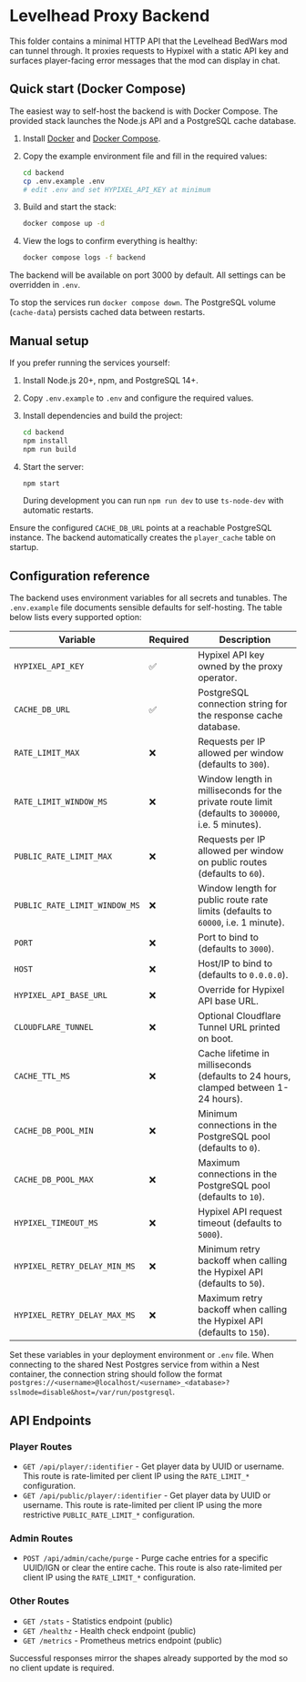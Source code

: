 # Levelhead Proxy Backend

This folder contains a minimal HTTP API that the Levelhead BedWars mod can tunnel through. It proxies requests to Hypixel with a static API key and surfaces player-facing error messages that the mod can display in chat.

## Quick start (Docker Compose)

The easiest way to self-host the backend is with Docker Compose. The provided stack launches the Node.js API and a PostgreSQL cache database.

1. Install [Docker](https://docs.docker.com/get-docker/) and [Docker Compose](https://docs.docker.com/compose/).
2. Copy the example environment file and fill in the required values:

   ```bash
   cd backend
   cp .env.example .env
   # edit .env and set HYPIXEL_API_KEY at minimum
   ```
3. Build and start the stack:

   ```bash
   docker compose up -d
   ```

4. View the logs to confirm everything is healthy:

   ```bash
   docker compose logs -f backend
   ```

The backend will be available on port 3000 by default. All settings can be overridden in `.env`.

To stop the services run `docker compose down`. The PostgreSQL volume (`cache-data`) persists cached data between restarts.

## Manual setup

If you prefer running the services yourself:

1. Install Node.js 20+, npm, and PostgreSQL 14+.
2. Copy `.env.example` to `.env` and configure the required values.
3. Install dependencies and build the project:

   ```bash
   cd backend
   npm install
   npm run build
   ```

4. Start the server:

   ```bash
   npm start
   ```

   During development you can run `npm run dev` to use `ts-node-dev` with automatic restarts.

Ensure the configured `CACHE_DB_URL` points at a reachable PostgreSQL instance. The backend automatically creates the `player_cache` table on startup.

## Configuration reference

The backend uses environment variables for all secrets and tunables. The `.env.example` file documents sensible defaults for self-hosting. The table below lists every supported option:

| Variable | Required | Description |
| --- | --- | --- |
| `HYPIXEL_API_KEY` | ✅ | Hypixel API key owned by the proxy operator. |
| `CACHE_DB_URL` | ✅ | PostgreSQL connection string for the response cache database. |
| `RATE_LIMIT_MAX` | ❌ | Requests per IP allowed per window (defaults to `300`). |
| `RATE_LIMIT_WINDOW_MS` | ❌ | Window length in milliseconds for the private route limit (defaults to `300000`, i.e. 5 minutes). |
| `PUBLIC_RATE_LIMIT_MAX` | ❌ | Requests per IP allowed per window on public routes (defaults to `60`). |
| `PUBLIC_RATE_LIMIT_WINDOW_MS` | ❌ | Window length for public route rate limits (defaults to `60000`, i.e. 1 minute). |
| `PORT` | ❌ | Port to bind to (defaults to `3000`). |
| `HOST` | ❌ | Host/IP to bind to (defaults to `0.0.0.0`). |
| `HYPIXEL_API_BASE_URL` | ❌ | Override for Hypixel API base URL. |
| `CLOUDFLARE_TUNNEL` | ❌ | Optional Cloudflare Tunnel URL printed on boot. |
| `CACHE_TTL_MS` | ❌ | Cache lifetime in milliseconds (defaults to 24 hours, clamped between 1-24 hours). |
| `CACHE_DB_POOL_MIN` | ❌ | Minimum connections in the PostgreSQL pool (defaults to `0`). |
| `CACHE_DB_POOL_MAX` | ❌ | Maximum connections in the PostgreSQL pool (defaults to `10`). |
| `HYPIXEL_TIMEOUT_MS` | ❌ | Hypixel API request timeout (defaults to `5000`). |
| `HYPIXEL_RETRY_DELAY_MIN_MS` | ❌ | Minimum retry backoff when calling the Hypixel API (defaults to `50`). |
| `HYPIXEL_RETRY_DELAY_MAX_MS` | ❌ | Maximum retry backoff when calling the Hypixel API (defaults to `150`). |

Set these variables in your deployment environment or `.env` file. When connecting to the shared Nest Postgres service from within a Nest container, the connection string should follow the format `postgres://<username>@localhost/<username>_<database>?sslmode=disable&host=/var/run/postgresql`.

## API Endpoints

### Player Routes

- `GET /api/player/:identifier` - Get player data by UUID or username. This route is rate-limited per client IP using the `RATE_LIMIT_*` configuration.
- `GET /api/public/player/:identifier` - Get player data by UUID or username. This route is rate-limited per client IP using the more restrictive `PUBLIC_RATE_LIMIT_*` configuration.

### Admin Routes

- `POST /api/admin/cache/purge` - Purge cache entries for a specific UUID/IGN or clear the entire cache. This route is also rate-limited per client IP using the `RATE_LIMIT_*` configuration.

### Other Routes

- `GET /stats` - Statistics endpoint (public)
- `GET /healthz` - Health check endpoint (public)
- `GET /metrics` - Prometheus metrics endpoint (public)

Successful responses mirror the shapes already supported by the mod so no client update is required.
